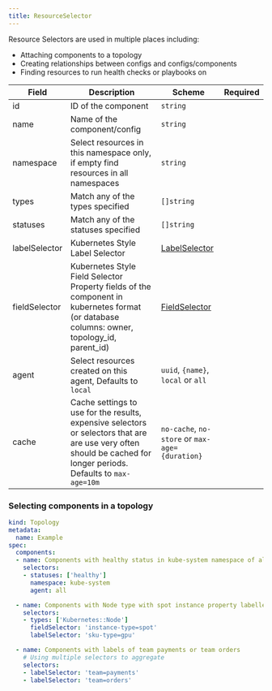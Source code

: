 ```yaml
---
title: ResourceSelector
---
```


Resource Selectors are used in multiple places including:

* Attaching components to a topology
* Creating relationships between configs and configs/components
* Finding resources to run health checks or playbooks on

| Field         | Description                                                  | Scheme                                                       | Required |
| ------------- | ------------------------------------------------------------ | ------------------------------------------------------------ | -------- |
| id            | ID of the component                                          | `string`                                                     |          |
| name          | Name of the component/config                                 | `string`                                                     |          |
| namespace     | Select resources in this namespace only, if empty find resources in all namespaces | `string`                                                     |          |
| types         | Match any of the types specified                             | `[]string`                                                   |          |
| statuses      | Match any of the statuses specified                          | `[]string`                                                   |          |
| labelSelector | Kubernetes Style Label Selector                              | [LabelSelector](https://kubernetes.io/docs/concepts/overview/working-with-objects/labels/) |          |
| fieldSelector | Kubernetes Style Field Selector Property fields of the component in kubernetes format (or database columns: owner, topology_id, parent_id) | [FieldSelector](https://kubernetes.io/docs/concepts/overview/working-with-objects/field-selectors/) |          |
| agent         | Select resources created on this agent, Defaults to `local`  | `uuid`, `{name}`, `local` or `all`                           |          |
| cache         | Cache settings to use for the results, expensive selectors or selectors that are are use very often should be cached for longer periods. Defaults to `max-age=10m` | `no-cache`, `no-store` or `max-age={duration}`               |          |

### Selecting components in a topology

```yaml title="topology-component-selectors.yaml"
kind: Topology
metadata:
  name: Example
spec:
  components:
  - name: Components with healthy status in kube-system namespace of all agents
    selectors:
    - statuses: ['healthy']
      namespace: kube-system
      agent: all

  - name: Components with Node type with spot instance property labelled with gpu tag
    selectors:
    - types: ['Kubernetes::Node']
      fieldSelector: 'instance-type=spot'
      labelSelector: 'sku-type=gpu'

  - name: Components with labels of team payments or team orders
    # Using multiple selectors to aggregate
    selectors:
    - labelSelector: 'team=payments'
    - labelSelector: 'team=orders'
```
